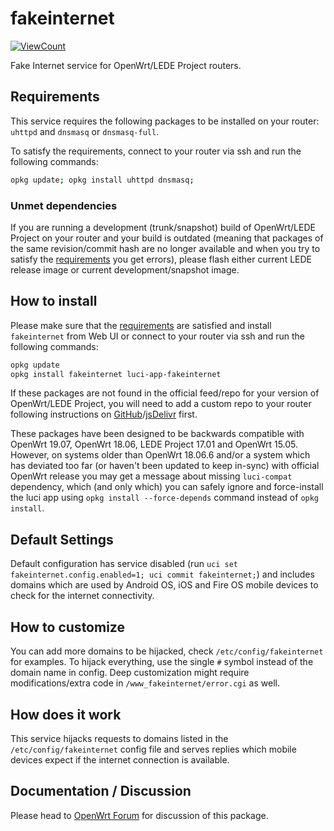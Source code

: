 <!-- markdownlint-disable MD013 -->

# fakeinternet

<!--- [![HitCount](http://hits.dwyl.com/stangri/fakeinternet.svg)](http://hits.dwyl.com/stangri/fakeinternet) --->

[![ViewCount](https://views.whatilearened.today/views/github/stangri/fakeinternet.svg)](https://views.whatilearened.today/views/github/stangri/fakeinternet)

Fake Internet service for OpenWrt/LEDE Project routers.

## Requirements

This service requires the following packages to be installed on your router: `uhttpd` and `dnsmasq` or `dnsmasq-full`.

To satisfy the requirements, connect to your router via ssh and run the following commands:

```sh
opkg update; opkg install uhttpd dnsmasq;
```

### Unmet dependencies

If you are running a development (trunk/snapshot) build of OpenWrt/LEDE Project on your router and your build is outdated (meaning that packages of the same revision/commit hash are no longer available and when you try to satisfy the [requirements](#requirements) you get errors), please flash either current LEDE release image or current development/snapshot image.

## How to install

Please make sure that the [requirements](#requirements) are satisfied and install `fakeinternet` from Web UI or connect to your router via ssh and run the following commands:

```sh
opkg update
opkg install fakeinternet luci-app-fakeinternet
```

If these packages are not found in the official feed/repo for your version of OpenWrt/LEDE Project, you will need to add a custom repo to your router following instructions on [GitHub](https://docs.openwrt.melmac.net/#on-your-router)/[jsDelivr](https://cdn.jsdelivr.net/gh/stangri/docs.openwrt.melmac.net/README.md#on-your-router) first.

These packages have been designed to be backwards compatible with OpenWrt 19.07, OpenWrt 18.06, LEDE Project 17.01 and OpenWrt 15.05. However, on systems older than OpenWrt 18.06.6 and/or a system which has deviated too far (or haven't been updated to keep in-sync) with official OpenWrt release you may get a message about missing `luci-compat` dependency, which (and only which) you can safely ignore and force-install the luci app using `opkg install --force-depends` command instead of `opkg install`.

## Default Settings

Default configuration has service disabled (run `uci set fakeinternet.config.enabled=1; uci commit fakeinternet;`) and includes domains which are used by Android OS, iOS and Fire OS mobile devices to check for the internet connectivity.

## How to customize

You can add more domains to be hijacked, check `/etc/config/fakeinternet` for examples. To hijack everything, use the single `#` symbol instead of the domain name in config. Deep customization might require modifications/extra code in `/www_fakeinternet/error.cgi` as well.

## How does it work

This service hijacks requests to domains listed in the `/etc/config/fakeinternet` config file and serves replies which mobile devices expect if the internet connection is available.

## Documentation / Discussion

Please head to [OpenWrt Forum](https://forum.openwrt.org/t/fakeinternet-service-package/924/) for discussion of this package.
